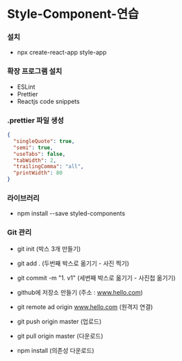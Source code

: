 # Style-Component-연습

### 설치

- npx create-react-app style-app

### 확장 프로그램 설치

- ESLint
- Prettier
- Reactjs code snippets

### .prettier 파일 생성

```json
{
  "singleQuote": true,
  "semi": true,
  "useTabs": false,
  "tabWidth": 2,
  "trailingComma": "all",
  "printWidth": 80
}
```

### 라이브러리

- npm install --save styled-components

### Git 관리

- git init (박스 3개 만들기)
- git add . (두번째 박스로 옮기기 - 사진 찍기)
- git commit -m "1. v1" (세번째 박스로 옮기기 - 사진첩 옮기기)

- github에 저장소 만들기 (주소 : www.hello.com)

- git remote ad origin www.hello.com (원격지 연결)

- git push origin master (업로드)

- git pull origin master (다운로드)
- npm install (의존성 다운로드)
